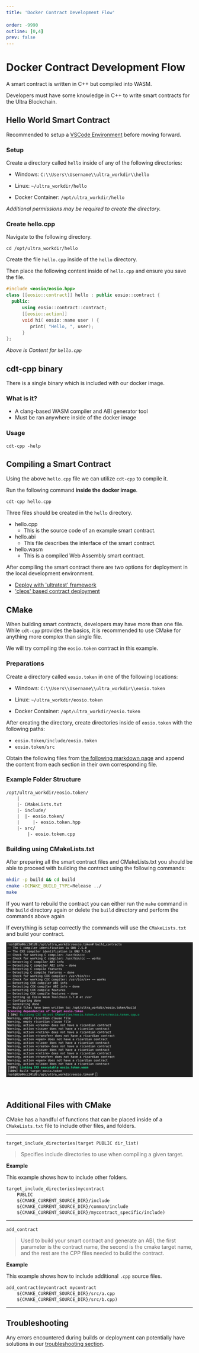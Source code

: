```yaml
---
title: 'Docker Contract Development Flow'

order: -9990
outline: [0,4]
prev: false
---
```


# Docker Contract Development Flow

A smart contract is written in C++ but compiled into WASM.

Developers must have some knowledge in C++ to write smart contracts for the Ultra Blockchain.

## Hello World Smart Contract

Recommended to setup a [VSCode Environment](./development-environment.md) before moving forward.

### Setup

Create a directory called `hello` inside of any of the following directories:

-   Windows: `C:\\Users\\Username\\ultra_workdir\\hello`

-   Linux: `~/ultra_workdir/hello`

-   Docker Container: `/opt/ultra_workdir/hello`

_Additional permissions may be required to create the directory._

### Create hello.cpp

Navigate to the following directory.

```
cd /opt/ultra_workdir/hello
```

Create the file `hello.cpp` inside of the `hello` directory.

Then place the following content inside of `hello.cpp` and ensure you save the file.

```cpp
#include <eosio/eosio.hpp>
class [[eosio::contract]] hello : public eosio::contract {
  public:
      using eosio::contract::contract;
      [[eosio::action]]
      void hi( eosio::name user ) {
         print( "Hello, ", user);
      }
};
```

_Above is Content for `hello.cpp`_

## cdt-cpp binary

There is a single binary which is included with our docker image.

### What is it?

- A clang-based WASM compiler and ABI generator tool
- Must be ran anywhere inside of the docker image

### Usage

```
cdt-cpp -help
```

## Compiling a Smart Contract

Using the above `hello.cpp` file we can utilize `cdt-cpp` to compile it.

Run the following command **inside the docker image**.

```cpp
cdt-cpp hello.cpp
```

Three files should be created in the `hello` directory.

- hello.cpp
  - This is the source code of an example smart contract.
- hello.abi
  - This file describes the interface of the smart contract.
- hello.wasm
  - This is a compiled Web Assembly smart contract.

After compiling the smart contract there are two options for deployment in the local development environment.

- [Deploy with 'ultratest' framework](../../../products/ultratest/index.md)
- ['cleos' based contract deployment](../../../blockchain/general/tools/cleos.md#deploying-a-smart-contract)

## CMake

When building smart contracts, developers may have more than one file. While `cdt-cpp` provides the basics, it is recommended to use CMake for anything more complex than single file.

We will try compiling the `eosio.token` contract in this example.

### Preparations

Create a directory called `eosio.token` in one of the following locations:

-   Windows: `C:\\Users\\Username\\ultra_workdir\\eosio.token`

-   Linux: `~/ultra_workdir/eosio.token`

-   Docker Container: `/opt/ultra_workdir/eosio.token`

After creating the directory, create directories inside of `eosio.token` with the following paths:

- `eosio.token/include/eosio.token`
- `eosio.token/src`

Obtain the following files from [the following markdown page](../../examples/eosio.token.md) and append the content from each section in their own corresponding file.

### Example Folder Structure

```
/opt/ultra_workdir/eosio.token/
    |
    |- CMakeLists.txt
    |- include/
    |  |- eosio.token/
    |     |- eosio.token.hpp
    |- src/
        |- eosio.token.cpp
```

### Building using CMakeLists.txt

After preparing all the smart contract files and CMakeLists.txt you should be able to proceed with building the contract using the following commands:

```sh
mkdir -p build && cd build
cmake -DCMAKE_BUILD_TYPE=Release ../
make
```

If you want to rebuild the contract you can either run the `make` command in the `build` directory again or delete the `build` directory and perform the commands above again

If everything is setup correctly the commands will use the `CMakeLists.txt` and build your contract.

![](/images/vscode-eosio-token-contract-build.png)

<br />

## Additional Files with CMake

CMake has a handful of functions that can be placed inside of a `CMakeLists.txt` file to include other files, and folders.

---

`target_include_directories(target PUBLIC dir_list)`

> Specifies include directories to use when compiling a given target.

**Example**

This example shows how to include other folders.

```
target_include_directories(mycontract 
    PUBLIC 
    ${CMAKE_CURRENT_SOURCE_DIR}/include 
    ${CMAKE_CURRENT_SOURCE_DIR}/common/include 
    ${CMAKE_CURRENT_SOURCE_DIR}/mycontract_specific/include)
```

---

`add_contract`

>Used to build your smart contract and generate an ABI, the first parameter is the contract name, the second is the cmake target name, and the rest are the CPP files needed to build the contract.

**Example**

This example shows how to include additional `.cpp` source files.

```
add_contract(mycontract mycontract 
    ${CMAKE_CURRENT_SOURCE_DIR}/src/a.cpp 
    ${CMAKE_CURRENT_SOURCE_DIR}/src/b.cpp)
```

---

## Troubleshooting

Any errors encountered during builds or deployment can potentially have solutions in our [troubleshooting section](./troubleshooting.md).